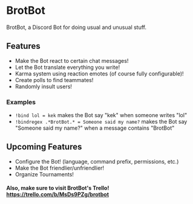 # BrotBot
BrotBot, a Discord Bot for doing usual and unusual stuff.

## Features
- Make the Bot react to certain chat messages!
- Let the Bot translate everything you write!
- Karma system using reaction emotes (of course fully configurable)!
- Create polls to find teammates!
- Randomly insult users!

### Examples
- `!bind lol = kek` makes the Bot say "kek" when someone writes "lol"
- `!bindregex .*BrotBot.* = Someone said my name?` makes the Bot say "Someone said my name?" when a message contains "BrotBot"

## Upcoming Features
- Configure the Bot! (language, command prefix, permissions, etc.)
- Make the Bot friendlier/unfriendlier!
- Organize Tournaments!

#### Also, make sure to visit BrotBot's Trello! https://trello.com/b/MsDs9PZg/brotbot
